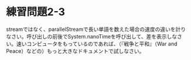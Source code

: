 # 練習問題2-3

streamではなく、parallelStreamで長い単語を数えた場合の速度の違いを計りなさい。呼び出しの前後でSystem.nanoTimeを呼び出して、差を表示しなさい。速いコンピュータをもっているのであれば、（『戦争と平和』（War and Peace）などの）もっと大きなドキュメントで試しなさい。
